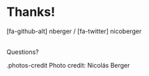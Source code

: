 <!SLIDE[bg=Sunset.jpg] thanks>

# Thanks!

[fa-github-alt]
nberger
/
[fa-twitter]
nicoberger

<br/>
Questions?

.photos-credit Photo credit: Nicolás Berger
